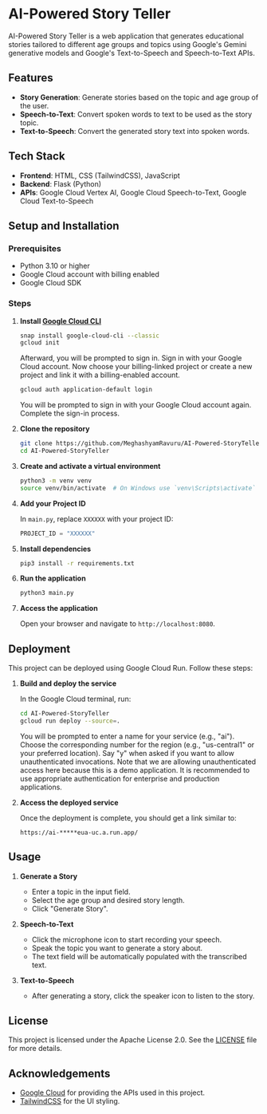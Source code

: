 # AI-Powered Story Teller

AI-Powered Story Teller is a web application that generates educational stories tailored to different age groups and topics using Google's Gemini generative models and Google's Text-to-Speech and Speech-to-Text APIs.

## Features

- **Story Generation**: Generate stories based on the topic and age group of the user.
- **Speech-to-Text**: Convert spoken words to text to be used as the story topic.
- **Text-to-Speech**: Convert the generated story text into spoken words.

## Tech Stack

- **Frontend**: HTML, CSS (TailwindCSS), JavaScript
- **Backend**: Flask (Python)
- **APIs**: Google Cloud Vertex AI, Google Cloud Speech-to-Text, Google Cloud Text-to-Speech

## Setup and Installation

### Prerequisites

- Python 3.10 or higher
- Google Cloud account with billing enabled
- Google Cloud SDK

### Steps

1. **Install [Google Cloud CLI](https://cloud.google.com/sdk/docs/downloads-snap)**

    ```sh
    snap install google-cloud-cli --classic
    gcloud init
    ```

    Afterward, you will be prompted to sign in. Sign in with your Google Cloud account. Now choose your billing-linked project or create a new project and link it with a billing-enabled account.

    ```sh
    gcloud auth application-default login
    ```

    You will be prompted to sign in with your Google Cloud account again. Complete the sign-in process.

2. **Clone the repository**

    ```sh
    git clone https://github.com/MeghashyamRavuru/AI-Powered-StoryTeller.git
    cd AI-Powered-StoryTeller
    ```

3. **Create and activate a virtual environment**

    ```sh
    python3 -m venv venv
    source venv/bin/activate  # On Windows use `venv\Scripts\activate`
    ```

4. **Add your Project ID**

    In `main.py`, replace `XXXXXX` with your project ID:

    ```python
    PROJECT_ID = "XXXXXX"
    ```

5. **Install dependencies**

    ```sh
    pip3 install -r requirements.txt
    ```

6. **Run the application**

    ```sh
    python3 main.py
    ```

7. **Access the application**

    Open your browser and navigate to `http://localhost:8080`.

## Deployment

This project can be deployed using Google Cloud Run. Follow these steps:

1. **Build and deploy the service**

    In the Google Cloud terminal, run:

    ```sh
    cd AI-Powered-StoryTeller
    gcloud run deploy --source=.
    ```

    You will be prompted to enter a name for your service (e.g., "ai"). Choose the corresponding number for the region (e.g., "us-central1" or your preferred location). Say "y" when asked if you want to allow unauthenticated invocations. Note that we are allowing unauthenticated access here because this is a demo application. It is recommended to use appropriate authentication for enterprise and production applications.

2. **Access the deployed service**

    Once the deployment is complete, you should get a link similar to:

    ```
    https://ai-*****eua-uc.a.run.app/
    ```

## Usage

1. **Generate a Story**

    - Enter a topic in the input field.
    - Select the age group and desired story length.
    - Click "Generate Story".

2. **Speech-to-Text**

    - Click the microphone icon to start recording your speech.
    - Speak the topic you want to generate a story about.
    - The text field will be automatically populated with the transcribed text.

3. **Text-to-Speech**

    - After generating a story, click the speaker icon to listen to the story.

## License

This project is licensed under the Apache License 2.0. See the [LICENSE](LICENSE) file for more details.

## Acknowledgements

- [Google Cloud](https://cloud.google.com/) for providing the APIs used in this project.
- [TailwindCSS](https://tailwindcss.com/) for the UI styling.

